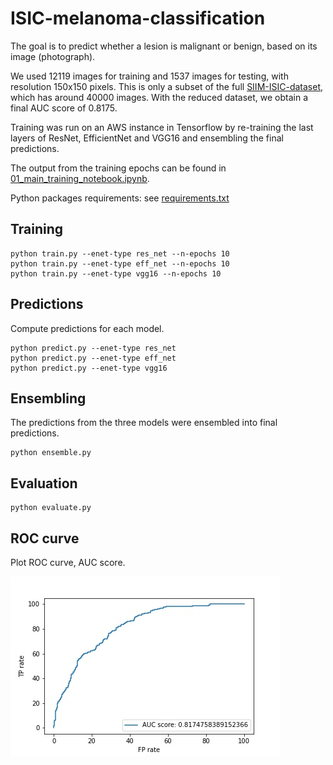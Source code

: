 # ISIC-melanoma-classification

The goal is to predict whether a lesion is malignant or benign, based on its image (photograph).

We used 12119 images for training and 1537 images for testing, with resolution 150x150 pixels. This is only a subset of the full [SIIM-ISIC-dataset](https://www.kaggle.com/c/siim-isic-melanoma-classification/data), which has around 40000 images.
With the reduced dataset, we obtain a final AUC score of 0.8175.

Training was run on an AWS instance in Tensorflow by re-training the last layers of ResNet, EfficientNet and VGG16 and ensembling the final predictions.

The output from the training epochs can be found in [01_main_training_notebook.ipynb](01_main_training_notebook.ipynb). 

Python packages requirements: see [requirements.txt](requirements.txt)

## Training

```
python train.py --enet-type res_net --n-epochs 10
python train.py --enet-type eff_net --n-epochs 10
python train.py --enet-type vgg16 --n-epochs 10
```

## Predictions
Compute predictions for each model. 

```
python predict.py --enet-type res_net 
python predict.py --enet-type eff_net
python predict.py --enet-type vgg16
```

## Ensembling
The predictions from the three models were ensembled into final predictions.

```
python ensemble.py
```

## Evaluation

```
python evaluate.py
```

## ROC curve
Plot ROC curve, AUC score.

![ROC curve of the final model](results/plots/roc_curve.jpg)
